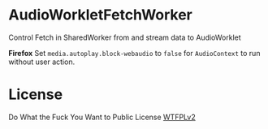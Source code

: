 # AudioWorkletFetchWorker
Control Fetch in SharedWorker from and stream data to AudioWorklet

**Firefox** 
Set `media.autoplay.block-webaudio` to	`false` for `AudioContext` to run without user action.

# License
Do What the Fuck You Want to Public License [WTFPLv2](http://www.wtfpl.net/about/)
